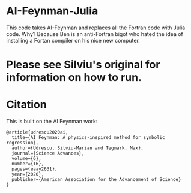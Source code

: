 # AI-Feynman-Julia

This code takes AI-Feynman and replaces all the Fortran code with Julia code. Why? Because Ben is an anti-Fortran bigot who hated the idea of installing a Fortan compiler on his nice new computer.

# Please see Silviu's original for information on how to run.


# Citation

This is built on the AI Feynman work:

```
@article{udrescu2020ai,
  title={AI Feynman: A physics-inspired method for symbolic regression},
  author={Udrescu, Silviu-Marian and Tegmark, Max},
  journal={Science Advances},
  volume={6},
  number={16},
  pages={eaay2631},
  year={2020},
  publisher={American Association for the Advancement of Science}
}
```
